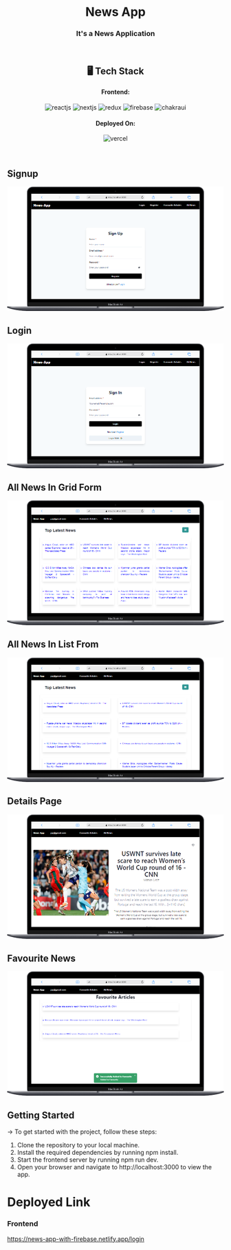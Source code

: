 <h1 align="center">News App</h1>

<h3 align="center">It's a News Application</h3>

<br />

<h2 align="center">🖥️ Tech Stack</h2>

<h4 align="center">Frontend:</h4>

<p align="center">
  <img src="https://img.shields.io/badge/React-20232A?style=for-the-badge&logo=react&logoColor=61DAFB" alt="reactjs" />
   <img src="https://img.shields.io/badge/nextjs-E34F26?style=for-the-badge&logo=nextjs&logoColor=white" alt="nextjs" />
   <img src="https://img.shields.io/badge/redux-E34F26?style=for-the-badge&logo=redux&logoColor=white" alt="redux"/>
   <img src="https://img.shields.io/badge/firebase-E34F26?style=for-the-badge&logo=firebase&logoColor=white" alt="firebase"/>
    <img src="https://img.shields.io/badge/chakraui-E34F26?style=for-the-badge&logo=chakraui&logoColor=white" alt="chakraui" />
</p>

<h4 align="center">Deployed On:</h4>

<p align="center">
  <img src="https://img.shields.io/badge/Vercel-00C7B7?style=for-the-badge&logo=vercel&logoColor=white" alt="vercel" />
 
</p>

<br />

## Signup 

<img src="./News-App/src/assets/signup.png">

<br />

## Login

<img src="./News-App/src/assets/login.png">
<br />


## All News In Grid Form

<img src="./News-App/src/assets/allNewsInGrid.png">
<br />


## All News In List From

<img src="./News-App/src/assets/allNewsInList.png">
<br />

## Details Page

<img src="./News-App/src/assets/detailPage.png">
<br />


## Favourite News

<img src="./News-App/src/assets/favourite.png">
<br />


## Getting Started

-> To get started with the project, follow these steps:

1. Clone the repository to your local machine.
2. Install the required dependencies by running npm install.
4. Start the frontend server by running npm run dev.
5. Open your browser and navigate to http://localhost:3000 to view the app.

# Deployed Link

### Frontend
https://news-app-with-firebase.netlify.app/login


